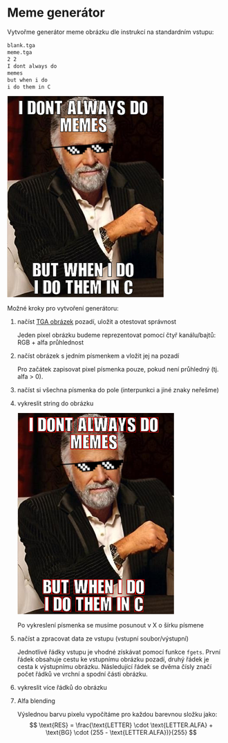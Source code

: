# Meme generátor

Vytvořme generátor meme obrázku dle instrukcí na standardním vstupu:
```
blank.tga
meme.tga
2 2
I dont always do
memes
but when i do
i do them in C
```
<img src="meme.png">

Možné kroky pro vytvoření generátoru:

1. načíst [TGA obrázek](/c/aplikovane_ulohy/tga.html) pozadí, uložit a otestovat správnost
  
   Jeden pixel obrázku budeme reprezentovat pomocí čtyř kanálu/bajtů: RGB + alfa průhlednost

2. načíst obrázek s jedním písmenkem a vložit jej na pozadí

   Pro začátek zapisovat pixel písmenka pouze, pokud není průhledný (tj. alfa > 0).
   
3. načíst si všechna písmenka do pole (interpunkci a jiné znaky neřešme)
4. vykreslit string do obrázku
   
   <img src="memerect.png">
   
   Po vykreslení písmenka se musíme posunout v X o šírku písmene
5. načíst a zpracovat data ze vstupu (vstupní soubor/výstupní)
   
   Jednotlivé řádky vstupu je vhodné získávat pomocí funkce `fgets`.
   První řádek obsahuje cestu ke vstupnímu obrázku pozadí, druhý řádek je cesta k výstupnímu obrázku.
   Následující řádek se dvěma čísly značí počet řádků ve vrchní a spodní části obrázku.

6. vykreslit více řádků do obrázku
7. Alfa blending

   Výslednou barvu pixelu vypočítáme pro každou barevnou složku jako: 
   $$ \text{RES} = \frac{\text{LETTER} \cdot \text{LETTER.ALFA} + \text{BG} \cdot (255 - \text{LETTER.ALFA})}{255} $$
